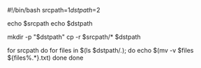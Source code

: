 #!/bin/bash
srcpath=$1
dstpath=$2

echo $srcpath
echo $dstpath


mkdir -p "$dstpath"
cp -r $srcpath/* $dstpath


for srcpath
do
    for files in $(ls $dstpath/*.*); do
        echo  $(mv -v $files  ${files%.*}.txt)
    done
done


